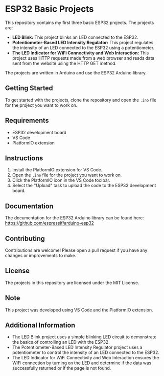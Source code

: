 # ESP32 Basic Projects

This repository contains my first three basic ESP32 projects. The projects are:

* **LED Blink:** This project blinks an LED connected to the ESP32.
* **Potentiometer-Based LED Intensity Regulator:** This project regulates the intensity of an LED connected to the ESP32 using a potentiometer.
* **The LED Indicator for WiFi Connectivity and Web Interaction:** This project uses HTTP requests made from a web browser and reads data sent from the website using the HTTP GET method.

The projects are written in Arduino and use the ESP32 Arduino library.

## Getting Started

To get started with the projects, clone the repository and open the `.ino` file for the project you want to work on.

## Requirements

* ESP32 development board
* VS Code
* PlatformIO extension

## Instructions

1. Install the PlatformIO extension for VS Code.
2. Open the `.ino` file for the project you want to work on.
3. Click the PlatformIO icon in the VS Code toolbar.
4. Select the "Upload" task to upload the code to the ESP32 development board.

## Documentation

The documentation for the ESP32 Arduino library can be found here: https://github.com/espressif/arduino-esp32

## Contributing

Contributions are welcome! Please open a pull request if you have any changes or improvements to make.

## License

The projects in this repository are licensed under the MIT License.

## Note

This project was developed using VS Code and the PlatformIO extension.

## Additional Information

* The LED Blink project uses a simple blinking LED circuit to demonstrate the basics of controlling an LED with the ESP32.
* The Potentiometer-Based LED Intensity Regulator project uses a potentiometer to control the intensity of an LED connected to the ESP32.
* The LED Indicator for WiFi Connectivity and Web Interaction ensures the WiFi connection by turning on the LED and determine if the data was successfully returned or if the page is not found.
